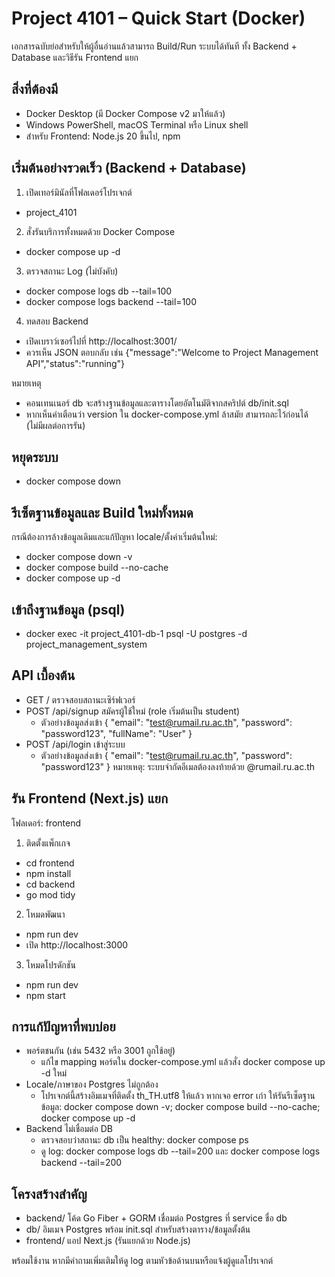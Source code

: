 # Project 4101 – Quick Start (Docker)

เอกสารฉบับย่อสำหรับให้ผู้อื่นอ่านแล้วสามารถ Build/Run ระบบได้ทันที ทั้ง Backend + Database และวิธีรัน Frontend แยก

## สิ่งที่ต้องมี
- Docker Desktop (มี Docker Compose v2 มาให้แล้ว)
- Windows PowerShell, macOS Terminal หรือ Linux shell
- สำหรับ Frontend: Node.js 20 ขึ้นไป, npm

## เริ่มต้นอย่างรวดเร็ว (Backend + Database)
1) เปิดเทอร์มินัลที่โฟลเดอร์โปรเจกต์
- project_4101

2) สั่งรันบริการทั้งหมดด้วย Docker Compose
- docker compose up -d

3) ตรวจสถานะ Log (ไม่บังคับ)
- docker compose logs db --tail=100
- docker compose logs backend --tail=100

4) ทดสอบ Backend
- เปิดเบราว์เซอร์ไปที่ http://localhost:3001/
- ควรเห็น JSON ตอบกลับ เช่น {"message":"Welcome to Project Management API","status":"running"}

หมายเหตุ
- คอนเทนเนอร์ db จะสร้างฐานข้อมูลและตารางโดยอัตโนมัติจากสคริปต์ db/init.sql
- หากเห็นคำเตือนว่า version ใน docker-compose.yml ล้าสมัย สามารถละไว้ก่อนได้ (ไม่มีผลต่อการรัน)

## หยุดระบบ
- docker compose down

## รีเซ็ตฐานข้อมูลและ Build ใหม่ทั้งหมด
กรณีต้องการล้างข้อมูลเดิมและแก้ปัญหา locale/ตั้งค่าเริ่มต้นใหม่:
- docker compose down -v
- docker compose build --no-cache
- docker compose up -d

## เข้าถึงฐานข้อมูล (psql)
- docker exec -it project_4101-db-1 psql -U postgres -d project_management_system

## API เบื้องต้น
- GET /  ตรวจสอบสถานะเซิร์ฟเวอร์
- POST /api/signup  สมัครผู้ใช้ใหม่ (role เริ่มต้นเป็น student)
  - ตัวอย่างข้อมูลส่งเข้า
    {
      "email": "test@rumail.ru.ac.th",
      "password": "password123",
      "fullName": "User"
    }
- POST /api/login  เข้าสู่ระบบ
  - ตัวอย่างข้อมูลส่งเข้า
    {
      "email": "test@rumail.ru.ac.th",
      "password": "password123"
    }
หมายเหตุ: ระบบจำกัดอีเมลต้องลงท้ายด้วย @rumail.ru.ac.th

## รัน Frontend (Next.js) แยก
โฟลเดอร์: frontend
1) ติดตั้งแพ็กเกจ
- cd frontend
- npm install
- cd backend
- go mod tidy

2) โหมดพัฒนา
- npm run dev
- เปิด http://localhost:3000

3) โหมดโปรดักชัน
- npm run dev
- npm start

## การแก้ปัญหาที่พบบ่อย
- พอร์ตชนกัน (เช่น 5432 หรือ 3001 ถูกใช้อยู่)
  - แก้ไข mapping พอร์ตใน docker-compose.yml แล้วสั่ง docker compose up -d ใหม่
- Locale/ภาษาของ Postgres ไม่ถูกต้อง
  - โปรเจกต์นี้สร้างอิมเมจที่ติดตั้ง th_TH.utf8 ให้แล้ว หากเจอ error เก่า ให้รันรีเซ็ตฐานข้อมูล: docker compose down -v; docker compose build --no-cache; docker compose up -d
- Backend ไม่เชื่อมต่อ DB
  - ตรวจสอบว่าสถานะ db เป็น healthy: docker compose ps
  - ดู log: docker compose logs db --tail=200 และ docker compose logs backend --tail=200

## โครงสร้างสำคัญ
- backend/  โค้ด Go Fiber + GORM เชื่อมต่อ Postgres ที่ service ชื่อ db
- db/       อิมเมจ Postgres พร้อม init.sql สำหรับสร้างตาราง/ข้อมูลตั้งต้น
- frontend/ แอป Next.js (รันแยกด้วย Node.js)

พร้อมใช้งาน หากมีคำถามเพิ่มเติมให้ดู log ตามหัวข้อด้านบนหรือแจ้งผู้ดูแลโปรเจกต์